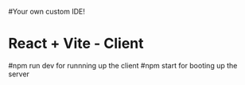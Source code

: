 #Your own custom IDE!
  # React + Vite - Client
  #npm run dev for runnning up the client
  #npm start for booting up the server 
  
